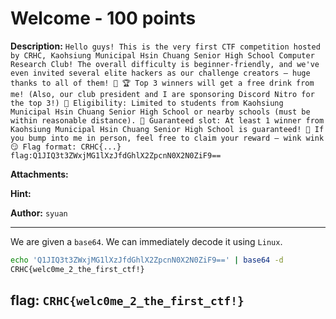 # Welcome - 100 points
**Description:** 
`Hello guys! This is the very first CTF competition hosted by CRHC, Kaohsiung Municipal Hsin Chuang Senior High School Computer Research Club! The overall difficulty is beginner-friendly, and we've even invited several elite hackers as our challenge creators — huge thanks to all of them! 🙏 🏆 Top 3 winners will get a free drink from me! (Also, our club president and I are sponsoring Discord Nitro for the top 3!) 🚨 Eligibility: Limited to students from Kaohsiung Municipal Hsin Chuang Senior High School or nearby schools (must be within reasonable distance). 🍹 Guaranteed slot: At least 1 winner from Kaohsiung Municipal Hsin Chuang Senior High School is guaranteed! 🤝 If you bump into me in person, feel free to claim your reward — wink wink 😏 Flag format: CRHC{...} flag:Q1JIQ3t3ZWxjMG1lXzJfdGhlX2ZpcnN0X2N0ZiF9==`

**Attachments:** 

**Hint:**

**Author:** `syuan`

---
We are given a `base64`. We can immediately decode it using `Linux`.

```bash
echo 'Q1JIQ3t3ZWxjMG1lXzJfdGhlX2ZpcnN0X2N0ZiF9==' | base64 -d
CRHC{welc0me_2_the_first_ctf!}
```

## **flag:** `CRHC{welc0me_2_the_first_ctf!}`
